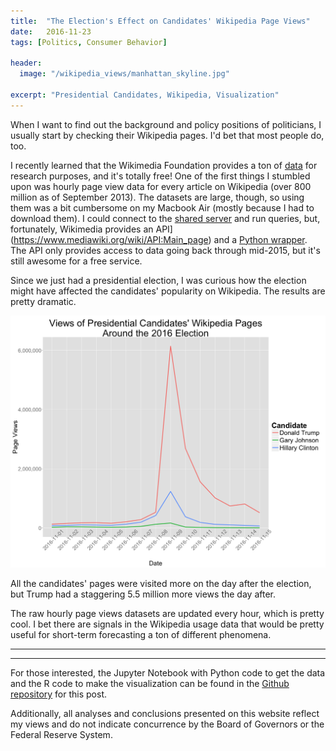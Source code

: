 ```yaml
---
title:  "The Election's Effect on Candidates' Wikipedia Page Views"
date:   2016-11-23
tags: [Politics, Consumer Behavior]

header:
  image: "/wikipedia_views/manhattan_skyline.jpg"

excerpt: "Presidential Candidates, Wikipedia, Visualization"
---
```


When I want to find out the background and policy positions of politicians, I usually start by checking their Wikipedia pages. I'd bet that most people do, too.

I recently learned that the Wikimedia Foundation provides a ton of [data](https://meta.wikimedia.org/wiki/Research:Data) for research purposes, and it's totally free! One of the first things I stumbled upon was hourly page view data for every article on Wikipedia (over 800 million as of September 2013). The datasets are large, though, so using them was a bit cumbersome on my Macbook Air (mostly because I had to download them). I could connect to the [shared server](https://wikitech.wikimedia.org/wiki/Help:Tool_Labs#FAQ) and run queries, but, fortunately, Wikimedia provides an API](https://www.mediawiki.org/wiki/API:Main_page) and a [Python wrapper](https://github.com/mediawiki-utilities/python-mwviews). The API only provides access to data going back through mid-2015, but it's still awesome for a free service.

Since we just had a presidential election, I was curious how the election might have affected the candidates' popularity on Wikipedia. The results are pretty dramatic.


![](/images/wikipedia_views/presidential_wiki_views.png?raw=true)

All the candidates' pages were visited more on the day after the election, but Trump had a staggering 5.5 million more views the day after.


The raw hourly page views datasets are updated every hour, which is pretty cool. I bet there are signals in the Wikipedia usage data that would be pretty useful for short-term forecasting a ton of different phenomena.

***

***

For those interested, the Jupyter Notebook with Python code to get the data and the R code to make the visualization can be found in the [Github repository](https://github.com/beckernick/wikipedia_pageviews) for this post. 

Additionally, all analyses and conclusions presented on this website reflect my views and do not indicate concurrence by the Board of Governors or the Federal Reserve System.



